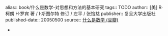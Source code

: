 alias:: book/什么是数学-对思想和方法的基本研究
tags:: TODO
author:: [美] R·柯朗 H·罗宾 著 / I·斯图尔特 修订 / 左平 / 张饴慈
publisher:: 复旦大学出版社
published-date:: 20050500
source:: [什么是数学 (豆瓣)](https://book.douban.com/subject/1320282/)

-